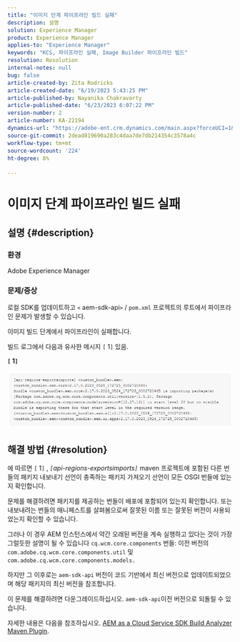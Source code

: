 ```yaml
---
title: "이미지 단계 파이프라인 빌드 실패"
description: 설명
solution: Experience Manager
product: Experience Manager
applies-to: "Experience Manager"
keywords: "KCS, 파이프라인 실패, Image Builder 파이프라인 빌드"
resolution: Resolution
internal-notes: null
bug: false
article-created-by: Zita Rodricks
article-created-date: "6/19/2023 5:43:25 PM"
article-published-by: Nayanika Chakravarty
article-published-date: "6/23/2023 6:07:22 PM"
version-number: 2
article-number: KA-22194
dynamics-url: "https://adobe-ent.crm.dynamics.com/main.aspx?forceUCI=1&pagetype=entityrecord&etn=knowledgearticle&id=116e6dc8-c80e-ee11-8f6d-6045bd006b3d"
source-git-commit: 2dead819690a283c4daa7de7db214354c3578a4c
workflow-type: tm+mt
source-wordcount: '224'
ht-degree: 8%

---
```


# 이미지 단계 파이프라인 빌드 실패

## 설명 {#description}


### 환경

Adobe Experience Manager

### 문제/증상

로컬 SDK를 업데이트하고 `<` aem-sdk-api`>`  / `pom.xml` 프로젝트의 루트에서 파이프라인 문제가 발생할 수 있습니다.

이미지 빌드 단계에서 파이프라인이 실패합니다.

빌드 로그에서 다음과 유사한 메시지 `[` 1`]`  있음.

<b>`[` 1`]` </b>

<b>![](assets/___9f82ca57-ec11-ee11-8f6d-6045bd0067ea___.png)</b>


## 해결 방법 {#resolution}


에 따르면 `[` 1`]` , *`[`api-regions-exportsimports`]`* maven 프로젝트에 포함된 다른 번들의 패키지 내보내기 선언이 충족하는 패키지 가져오기 선언이 모든 OSGI 번들에 있는지 확인합니다.

문제를 해결하려면 패키지를 제공하는 번들이 배포에 포함되어 있는지 확인합니다. 또는 내보내려는 번들의 매니페스트를 살펴봄으로써 잘못된 이름 또는 잘못된 버전이 사용되었는지 확인할 수 있습니다.

그러나 이 경우 AEM 인스턴스에서 약간 오래된 버전을 계속 실행하고 있다는 것이 가장 그럴듯한 설명이 될 수 있습니다 `cq.wcm.core.components` 번들: 이전 버전의 `com.adobe.cq.wcm.core.components.util` 및 `com.adobe.cq.wcm.core.components.models.`

하지만 그 이후로는 `aem-sdk-api` 버전이 코드 기반에서 최신 버전으로 업데이트되었으며 해당 패키지의 최신 버전을 참조합니다.

이 문제를 해결하려면 다운그레이드하십시오. `aem-sdk-api`이전 버전으로 되돌릴 수 있습니다.

자세한 내용은 다음을 참조하십시오. [AEM as a Cloud Service SDK Build Analyzer Maven Plugin](https://experienceleague.adobe.com/docs/experience-manager-core-components/using/developing/archetype/build-analyzer-maven-plugin.html?lang=ko).
